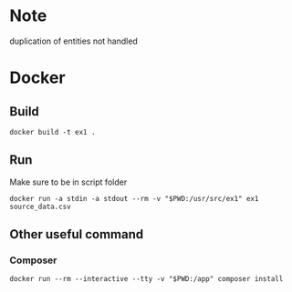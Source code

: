 # Note
duplication of entities not handled

# Docker

## Build

```
docker build -t ex1 .
```

## Run

Make sure to be in script folder

```
docker run -a stdin -a stdout --rm -v "$PWD:/usr/src/ex1" ex1  source_data.csv
```

## Other useful command

### Composer

```
docker run --rm --interactive --tty -v "$PWD:/app" composer install
```